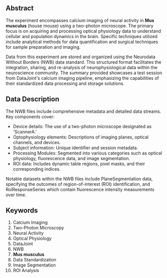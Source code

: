 ## Abstract

The experiment encompasses calcium imaging of neural activity in **Mus musculus** (house mouse) using a two-photon microscope. The primary focus is on acquiring and processing optical physiology data to understand cellular and population dynamics in the brain. Specific techniques utilized include analytical methods for data quantification and surgical techniques for sample preparation and imaging.

Data from this experiment are stored and organized using the Neurodata Without Borders (NWB) data standard. This structured format facilitates the integration, sharing, and re-analysis of neurophysiological data within the neuroscience community. The summary provided showcases a test session from DataJoint's calcium imaging pipeline, emphasizing the capabilities of their standardized data processing and storage solutions.

## Data Description

The NWB files include comprehensive metadata and detailed data streams. Key components cover:

- Device details: The use of a two-photon microscope designated as 'ScannerA.'
- Optophysiology elements: Descriptions of imaging planes, optical channels, and devices.
- Subject information: Unique identifier and session metadata.
- Processing Modules: Segmented into various categories such as optical physiology, fluorescence data, and image segmentation.
- ROI data: Includes dynamic table regions, pixel masks, and their corresponding indices.

Notable datasets within the NWB files include PlaneSegmentation data, specifying the outcomes of region-of-interest (ROI) identification, and RoiResponseSeries which contain fluorescence intensity measurements over time.

## Keywords

1. Calcium Imaging
2. Two-Photon Microscopy
3. Neural Activity
4. Optical Physiology
5. DataJoint
6. NWB
7. **Mus musculus**
8. Data Standardization
9. Image Segmentation
10. ROI Analysis
